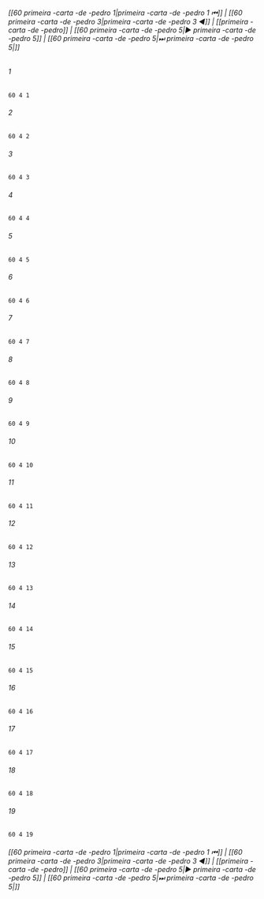 
###### [[60 primeira -carta -de -pedro 1|primeira -carta -de -pedro 1 ⏮]] | [[60 primeira -carta -de -pedro 3|primeira -carta -de -pedro 3 ◀]] | [[primeira -carta -de -pedro]] | [[60 primeira -carta -de -pedro 5|▶ primeira -carta -de -pedro 5]] | [[60 primeira -carta -de -pedro 5|⏭ primeira -carta -de -pedro 5|]]

###### 1
``` verse
60 4 1 
```
###### 2
``` verse
60 4 2 
```
###### 3
``` verse
60 4 3 
```
###### 4
``` verse
60 4 4 
```
###### 5
``` verse
60 4 5 
```
###### 6
``` verse
60 4 6 
```
###### 7
``` verse
60 4 7 
```
###### 8
``` verse
60 4 8 
```
###### 9
``` verse
60 4 9 
```
###### 10
``` verse
60 4 10 
```
###### 11
``` verse
60 4 11 
```
###### 12
``` verse
60 4 12 
```
###### 13
``` verse
60 4 13 
```
###### 14
``` verse
60 4 14 
```
###### 15
``` verse
60 4 15 
```
###### 16
``` verse
60 4 16 
```
###### 17
``` verse
60 4 17 
```
###### 18
``` verse
60 4 18 
```
###### 19
``` verse
60 4 19 
```

###### [[60 primeira -carta -de -pedro 1|primeira -carta -de -pedro 1 ⏮]] | [[60 primeira -carta -de -pedro 3|primeira -carta -de -pedro 3 ◀]] | [[primeira -carta -de -pedro]] | [[60 primeira -carta -de -pedro 5|▶ primeira -carta -de -pedro 5]] | [[60 primeira -carta -de -pedro 5|⏭ primeira -carta -de -pedro 5|]]

